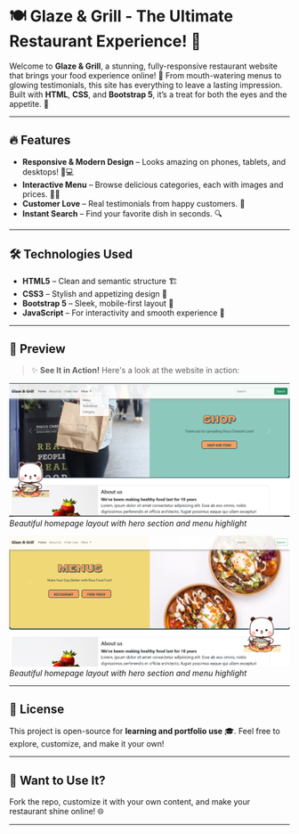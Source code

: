 # 🍽️ Glaze & Grill - The Ultimate Restaurant Experience! 🍴

Welcome to **Glaze & Grill**, a stunning, fully-responsive restaurant website that brings your food experience online! 🚀 From mouth-watering menus to glowing testimonials, this site has everything to leave a lasting impression. Built with **HTML**, **CSS**, and **Bootstrap 5**, it’s a treat for both the eyes and the appetite. 🤩

---

## 🔥 Features

* **Responsive & Modern Design** – Looks amazing on phones, tablets, and desktops! 📱💻
* **Interactive Menu** – Browse delicious categories, each with images and prices. 🍕🍣
* **Customer Love** – Real testimonials from happy customers. 💬
* **Instant Search** – Find your favorite dish in seconds. 🔍

---

## 🛠️ Technologies Used

* **HTML5** – Clean and semantic structure 🏗️
* **CSS3** – Stylish and appetizing design 🍒
* **Bootstrap 5** – Sleek, mobile-first layout 💪
* **JavaScript** – For interactivity and smooth experience 🎉

---

## 📸 Preview

> ✨ **See It in Action!** Here's a look at the website in action:

![Homepage Preview](images/Home.png)
*Beautiful homepage layout with hero section and menu highlight*

![Homepage Preview](images/Home_2.png)
*Beautiful homepage layout with hero section and menu highlight*

---

## 📄 License

This project is open-source for **learning and portfolio use** 🎓. Feel free to explore, customize, and make it your own!

---

## 🚀 Want to Use It?

Fork the repo, customize it with your own content, and make your restaurant shine online! 🌐

---
